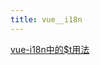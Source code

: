 ```yaml
---
title: vue__i18n
---
```


[vue-i18n中的$t用法](https://blog.csdn.net/weixin_38761920/article/details/116308619)
